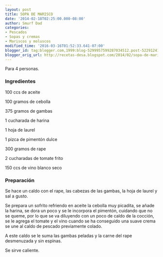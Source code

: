 ```yaml
---
layout: post
title: SOPA DE MARISCO
date: '2014-02-18T02:25:00.000-08:00'
author: Smurf Dad
categories:
- Pescados
- Sopas y cremas
- Mariscos y moluscos
modified_time: '2016-03-16T01:52:33.641-07:00'
blogger_id: tag:blogger.com,1999:blog-5299957599287034512.post-5229124109798976956
blogger_orig_url: http://recetas-desa.blogspot.com/2014/02/sopa-de-marisco.html
---
```


Para 4 personas.

<h3>Ingredientes</h3>


100 ccs de aceite

100 gramos de cebolla

375 gramos de gambas

1 cucharada de harina

1 hoja de laurel

1 pizca de piment&oacute;n dulce

300 gramos de rape

2 cucharadas de tomate frito

150 ccs de vino blanco seco

<h3>Preparaci&oacute;n</h3>


Se hace un caldo con el rape, las cabezas de las gambas, la hoja de laurel y sal a gusto.

Se prepara un sofrito refriendo en aceite la cebolla muy picadita, se a&ntilde;ade la harina, se dora un poco y se le incorpora el piment&oacute;n, cuidando que no se queme, por lo que se va diluyendo con un poco de caldo de la cocci&oacute;n, se le agrega el tomate y el vino cuando se ha conseguido una suave crema se une al caldo de pescado previamente colado.

A este caldo se le suma las gambas peladas y la carne del rape desmenuzada y sin espinas.

Se sirve caliente.

